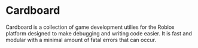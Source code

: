 # Cardboard
Cardboard is a collection of game development utilies for the Roblox platform designed to make debugging and writing code easier. It is fast and modular with a minimal amount of fatal errors that can occur.